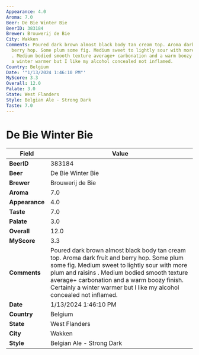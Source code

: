 ```yaml
---
Appearance: 4.0
Aroma: 7.0
Beer: De Bie Winter Bie
BeerID: 383184
Brewer: Brouwerij de Bie
City: Wakken
Comments: Poured dark brown almost black body tan cream top. Aroma dark fruit and
  berry hop. Some plum some fig. Medium sweet to lightly sour with more plum and raisins
  . Medium bodied smooth texture average+ carbonation and a warm boozy finish. Certainly
  a winter warmer but I like my alcohol concealed not inflamed.
Country: Belgium
Date: '"1/13/2024 1:46:10 PM"'
MyScore: 3.3
Overall: 12.0
Palate: 3.0
State: West Flanders
Style: Belgian Ale - Strong Dark
Taste: 7.0
---
```


# De Bie Winter Bie

| Field         | Value |
|---------------|-------|
| **BeerID** | 383184 |
| **Beer** | De Bie Winter Bie |
| **Brewer** | Brouwerij de Bie |
| **Aroma** | 7.0 |
| **Appearance** | 4.0 |
| **Taste** | 7.0 |
| **Palate** | 3.0 |
| **Overall** | 12.0 |
| **MyScore** | 3.3 |
| **Comments** | Poured dark brown almost black body tan cream top. Aroma dark fruit and berry hop. Some plum some fig. Medium sweet to lightly sour with more plum and raisins . Medium bodied smooth texture average+ carbonation and a warm boozy finish. Certainly a winter warmer but I like my alcohol concealed not inflamed. |
| **Date** | 1/13/2024 1:46:10 PM |
| **Country** | Belgium |
| **State** | West Flanders |
| **City** | Wakken |
| **Style** | Belgian Ale - Strong Dark |
